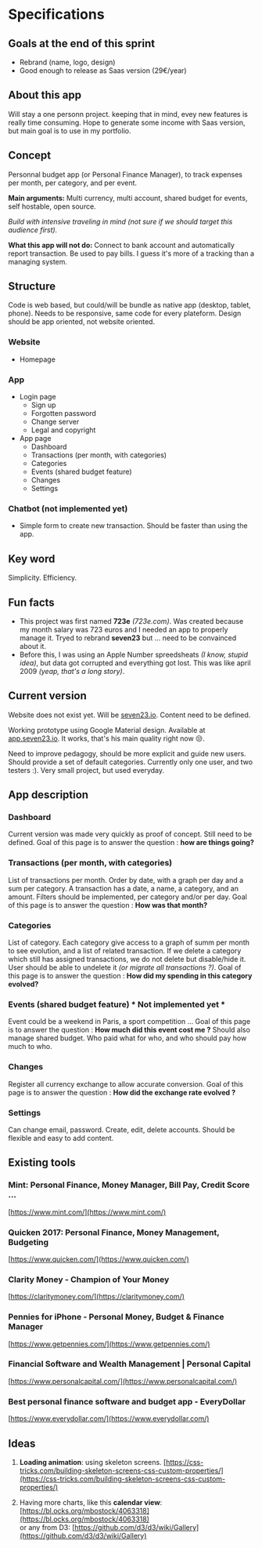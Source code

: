 # Specifications

## Goals at the end of this sprint

- Rebrand (name, logo, design)
- Good enough to release as Saas version (29€/year)

## About this app

Will stay a one personn project. keeping that in mind, evey new features is really time consuming.
Hope to generate some income with Saas version, but main goal is to use in my portfolio.

## Concept

Personnal budget app (or Personal Finance Manager), to track expenses per month, per category, and per event.

**Main arguments:** Multi currency, multi account, shared budget for events, self hostable, open source.

*Build with intensive traveling in mind (not sure if we should target this audience first).*

**What this app will not do:** Connect to bank account and automatically report transaction. Be used to pay bills. I guess it's more of a tracking than a managing system.

## Structure

Code is web based, but could/will be bundle as native app (desktop, tablet, phone). Needs to be responsive, same code for every plateform. Design should be app oriented, not website oriented.

### Website

- Homepage

### App

- Login page
  - Sign up
  - Forgotten password
  - Change server
  - Legal and copyright
- App page
  - Dashboard
  - Transactions (per month, with categories)
  - Categories
  - Events (shared budget feature)
  - Changes
  - Settings

### Chatbot (not implemented yet)

- Simple form to create new transaction. Should be faster than using the app.

## Key word

Simplicity. Efficiency.

## Fun facts

- This project was first named **723e** *(723e.com)*. Was created because my month salary was 723 euros and I needed an app to properly manage it. Tryed to rebrand **seven23** but ... need to be convainced about it.
- Before this, I was using an Apple Number spreedsheats *(I know, stupid idea)*, but data got corrupted and everything got lost. This was like april 2009 *(yeap, that's a long story)*.

## Current version

Website does not exist yet. Will be [seven23.io](seven23.io). Content need to be defined.

Working prototype using Google Material design. Available at [app.seven23.io](app.seven23.io).
It works, that's his main quality right now 😒.

Need to improve pedagogy, should be more explicit and guide new users.
Should provide a set of default categories.
Currently only one user, and two testers :). Very small project, but used everyday.

## App description

### Dashboard

Current version was made very quickly as proof of concept. Still need to be defined.
Goal of this page is to answer the question : **how are things going?**

### Transactions (per month, with categories)

List of transactions per month. Order by date, with a graph per day and a sum per category.
A transaction has a date, a name, a category, and an amount.
Filters should be implemented, per category and/or per day.
Goal of this page is to answer the question : **How was that month?**

### Categories

List of category. Each category give access to a graph of summ per month to see evolution, and a list of related transaction.
If we delete a category which still has assigned transactions, we do not delete but disable/hide it. User should be able to undelete it *(or migrate all transactions ?)*.
Goal of this page is to answer the question : **How did my spending in this category evolved?**

### Events (shared budget feature) * Not implemented yet *

Event could be a weekend in Paris, a sport competition ...
Goal of this page is to answer the question : **How much did this event cost me ?**
Should also manage shared budget. Who paid what for who, and who should pay how much to who.

### Changes

Register all currency exchange to allow accurate conversion.
Goal of this page is to answer the question : **How did the exchange rate evolved ?**

### Settings

Can change email, password. Create, edit, delete accounts.
Should be flexible and easy to add content.

## Existing tools

### Mint: Personal Finance, Money Manager, Bill Pay, Credit Score ...

[https://www.mint.com/](https://www.mint.com/)

### Quicken 2017: Personal Finance, Money Management, Budgeting

[https://www.quicken.com/](https://www.quicken.com/)

### Clarity Money - Champion of Your Money

[https://claritymoney.com/](https://claritymoney.com/)

### Pennies for iPhone - Personal Money, Budget & Finance Manager

[https://www.getpennies.com/](https://www.getpennies.com/)

### Financial Software and Wealth Management | Personal Capital

[https://www.personalcapital.com/](https://www.personalcapital.com/)

### Best personal finance software and budget app - EveryDollar

[https://www.everydollar.com/](https://www.everydollar.com/)

## Ideas

1. **Loading animation**: using skeleton screens.
	[https://css-tricks.com/building-skeleton-screens-css-custom-properties/](https://css-tricks.com/building-skeleton-screens-css-custom-properties/)

2. Having more charts, like this **calendar view**: [https://bl.ocks.org/mbostock/4063318](https://bl.ocks.org/mbostock/4063318)  
  	or any from D3: [https://github.com/d3/d3/wiki/Gallery](https://github.com/d3/d3/wiki/Gallery)